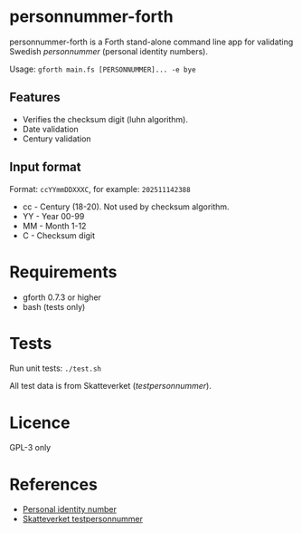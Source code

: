 # personnummer-forth

personnummer-forth is a Forth stand-alone command line app for validating
Swedish *personnummer* (personal identity numbers).

Usage: `gforth main.fs [PERSONNUMMER]... -e bye`

## Features
* Verifies the checksum digit (luhn algorithm).
* Date validation
* Century validation

## Input format
Format: `ccYYmmDDXXXC`, for example: `202511142388`

* cc - Century (18-20). Not used by checksum algorithm.
* YY - Year 00-99
* MM - Month 1-12
* C - Checksum digit

# Requirements
* gforth 0.7.3 or higher
* bash (tests only)

# Tests
Run unit tests:
`./test.sh`

All test data is from Skatteverket (*testpersonnummer*).

# Licence
GPL-3 only

# References
* [Personal identity
number](https://en.wikipedia.org/wiki/Personal_identity_number_(Sweden))
* [Skatteverket
testpersonnummer](https://www7.skatteverket.se/portal/apier-och-oppna-data/utvecklarportalen/oppetdata/Test%C2%AD%C2%ADpersonnummer)
